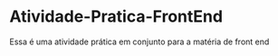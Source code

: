 # Atividade-Pratica-FrontEnd

Essa é uma atividade prática em conjunto para a matéria de front end 
